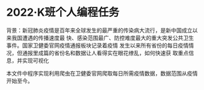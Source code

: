   # 2022·K班个人编程任务

背景：新冠肺炎疫情是百年来全球发生的最严重的传染病大流行，是新中国成立以来我国遭遇的传播速度最
快、感染范围最广、防控难度最大的重大突发公共卫生事件。国家卫健委官网疫情通报板块记录着疫情
发生以来所有省份的每日疫情情况，但通报里成篇的省份名和数据让人看得实在眼花缭乱，如何快速获
取重点信息，并实现可视化

本文件中程序实现利用爬虫在卫健委官网爬取每日所需疫情数据，数据范围从疫情开始至今。
